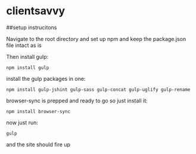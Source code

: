 # clientsavvy

##setup instrucitons

Navigate to the root directory and set up npm and keep the package.json file intact as is

Then install gulp:

`npm install gulp`

install the gulp packages in one:

`npm install gulp-jshint gulp-sass gulp-concat gulp-uglify gulp-rename`

browser-sync is prepped and ready to go so just install it:

`npm install browser-sync`

now just run:

`gulp`

and the site should fire up
